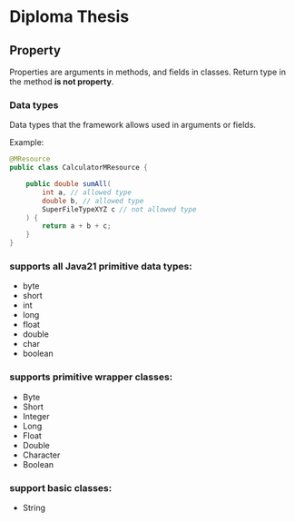 # Diploma Thesis

## Property
Properties are arguments in methods, and fields in classes. Return type in the method **is not property**.

### Data types
Data types that the framework allows used in arguments or fields.

Example:

```java
@MResource
public class CalculatorMResource {

    public double sumAll(
        int a, // allowed type
        double b, // allowed type
        SuperFileTypeXYZ c // not allowed type
    ) {
        return a + b + c;
    }
}
```


### supports all Java21 primitive data types:
* byte 
* short
* int
* long
* float
* double
* char
* boolean

### supports primitive wrapper classes:
* Byte
* Short
* Integer
* Long
* Float
* Double
* Character
* Boolean

### support basic classes:
* String


